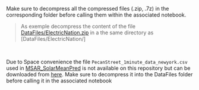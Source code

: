 Make sure to decompress all the compressed files (.zip, .7z) in the corresponding folder before calling them within the associated notebook.
> As exemple decompress the content of the file [DataFiles/ElectricNation.zip](../DataFiles/ElectricNation.zip)  in a the same directory as  [DataFiles/ElectricNation/]


</br>

Due to Space convenience the file `PecanStreet_1minute_data_newyork.csv` used in [MSAR_SolarMeanPred](../Notebooks/MSAR_SolarMeanPred.ipynb) is not available on this repository but can be downloaded from [here](https://drive.google.com/file/d/1DSzhyxGDGW2ghHioKFm4AjLyIA8GfUvW/view?usp=sharing). Make sure to decompress it into the DataFiles folder before calling it in the associated notebook
